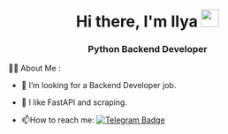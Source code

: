 <h1 align="center">Hi there, I'm Ilya 
<img src="https://github.com/blackcater/blackcater/raw/main/images/Hi.gif" height="32"/></h1>
<h3 align="center">Python Backend Developer</h3>

:man_technologist: About Me :

- :mag_right: I’m looking for a Backend Developer job.
<!-- - :mortar_board: I have 3+ years experience in JS (React / Redux / TypeScript)  -->

- :tea: I like FastAPI and scraping.

- :mailbox:How to reach me: [![Telegram Badge](https://img.shields.io/badge/-@pythonbackender-blue?style=flat&logo=Telegram&logoColor=white)](https://t.me/pythonbackender)
